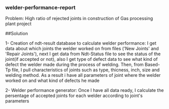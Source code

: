 ### welder-performance-report

Problem: High ratio of rejected joints in construction of Gas processing plant project

##Solution
 
   1- Creation of ndt-result database to calculate welder performance: I get data about which joints the welder worked on from files ('New Joints' and 'Repair Joints'), next I get data from Ndt-Status file to see the status of the joint(if accepted or not), also I get type of defect data to see what kind of defect the welder made during the process of welding. Then, from Based-Tp file, I pull characteristics of joints such as type, thicness, inch, size and welding method. As a result i have all parameters of joint where the welder worked on and what kind of defects he made

   2- Welder performance generator: Once I have all data ready, I calculate the persentage of accepted joints for each welder according to joint's parameters 
